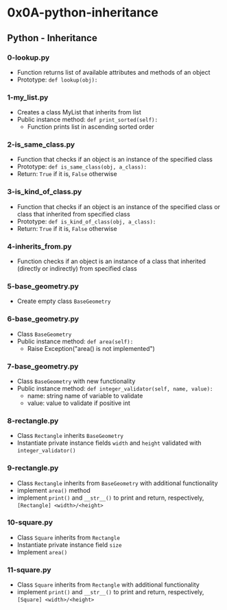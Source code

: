 # 0x0A-python-inheritance

## Python - Inheritance
### 0-lookup.py
* Function returns list of available attributes and methods of an object 
* Prototype: `def lookup(obj):`

### 1-my_list.py  
* Creates a class MyList that inherits from list
* Public instance method: `def print_sorted(self):`
  * Function prints list in ascending sorted order

### 2-is_same_class.py  
* Function that checks if an object is an instance of the specified class
* Prototype: `def is_same_class(obj, a_class):`
* Return: `True` if it is, `False` otherwise

### 3-is_kind_of_class.py  
* Function that checks if an object is an instance of the specified class or class that inherited from specified class
* Prototype: `def is_kind_of_class(obj, a_class):`
* Return: `True` if it is, `False` otherwise

### 4-inherits_from.py  
* Function checks if an object is an instance of a class that inherited (directly or indirectly) from specified class

### 5-base_geometry.py  
* Create empty class `BaseGeometry`

### 6-base_geometry.py  
* Class `BaseGeometry`
* Public instance method: `def area(self):`
  * Raise Exception("area() is not implemented")

### 7-base_geometry.py  
* Class `BaseGeometry` with new functionality
* Public instance method: `def integer_validator(self, name, value):`
  * name: string name of variable to validate
  * value: value to validate if positive int

### 8-rectangle.py  
* Class `Rectangle` inherits `BaseGeometry`
* Instantiate private instance fields `width` and `height` validated with `integer_validator()`

### 9-rectangle.py  
* Class `Rectangle` inherits from `BaseGeometry` with additional functionality
* implement `area()` method
* implement `print()` and `__str__()` to print and return, respectively, `[Rectangle] <width>/<height>`

### 10-square.py  
* Class `Square` inherits from `Rectangle`
* Instantiate private instance field `size`
* Implement `area()`

### 11-square.py  
* Class `Square` inherits from `Rectangle` with additional functionality
* implement `print()` and `__str__()` to print and return, respectively, `[Square] <width>/<height>`
